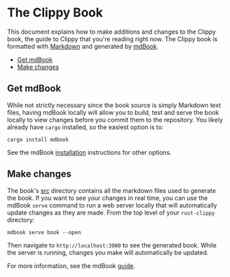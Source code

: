 # The Clippy Book

This document explains how to make additions and changes to the Clippy book, the
guide to Clippy that you're reading right now. The Clippy book is formatted with
[Markdown](https://www.markdownguide.org) and generated by
[mdBook](https://github.com/rust-lang/mdBook).

- [Get mdBook](#get-mdbook)
- [Make changes](#make-changes)

## Get mdBook

While not strictly necessary since the book source is simply Markdown text
files, having mdBook locally will allow you to build, test and serve the book
locally to view changes before you commit them to the repository. You likely
already have `cargo` installed, so the easiest option is to:

```shell
cargo install mdbook
```

See the mdBook [installation](https://github.com/rust-lang/mdBook#installation)
instructions for other options.

## Make changes

The book's
[src](https://github.com/rust-lang/rust-clippy/tree/master/book/src)
directory contains all the markdown files used to generate the book. If you
want to see your changes in real time, you can use the mdBook `serve` command to
run a web server locally that will automatically update changes as they are
made. From the top level of your `rust-clippy` directory:

```shell
mdbook serve book --open
```

Then navigate to `http://localhost:3000` to see the generated book. While the
server is running, changes you make will automatically be updated.

For more information, see the mdBook
[guide](https://rust-lang.github.io/mdBook/).
